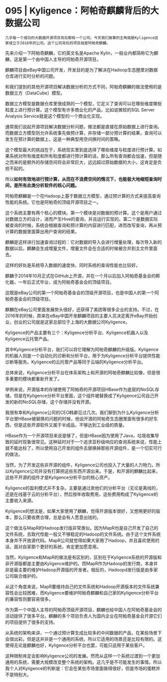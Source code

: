 # 095 | Kyligence：阿帕奇麒麟背后的大数据公司

    几乎每一个成功的大数据开源项目背后都有一个公司。今天我们故事的主角就是Kyligence这家成立于2016年的公司。这个公司背后的项目就是阿帕奇麒麟。

先来介绍一下阿帕奇麒麟，它的英文名是Apache Kylin，一般业内都简称它为麒麟，这是第一个由中国人主导的阿帕奇开源项目。

麒麟项目由eBay中国公司开发，开发目的是为了解决在Hadoop生态圈里对数据仓库进行实时分析的问题。

和我们提到的其他开源项目解决数据分析的方式不同，阿帕奇麒麟的做法使用的是数据立方（DataCube）模型。

数据立方模型是数据仓库里很成熟的一个模型，它定义了查询可以在哪些维度哪些粒度上进行预计算。这个模型有许多商业化的产品，比如说微软的SQL Server Analysis Service就是这个模型的一个商业化实现。

通常我们说起开源项目解决数据分析问题，做法都是直接在原始数据上进行查询。而数据立方模型则允许系统事先做预计算，并存储一部分预计算的结果，查询可以发生在预计算的数据上，这是一种典型用空间换时间的策略。

这个模型最大的挑战在于，系统现实里到底选择了哪些维度与粒度进行预计算。如果系统对所有维度和所有粒度都进行预计算的话，那么所有查询都会加速，但是随之而来的是额外的存储空间将会非常巨大，远远超过原始数据的大小，这肯定是负担不起的。

所以**如何有效地进行预计算，从而在不浪费空间的情况下，也能极大地缩短查询时间，是所有此类分析软件的核心问题。**

阿帕奇麒麟是一个在Hadoop上基于数据立方模型，通过预计算的方式来提高查询性能的系统。它也是阿帕奇的顶级开源项目之一。

这个系统主要有两个核心的模块。第一个模块是对数据的预计算。这个是用户通过对数据立方的设计，进而产生Hive的查询，并且运行实现的。第二个是数据实际被查询的时候，系统会根据查询和预计算的内容进行匹配，进而改写查询，再从预计算的数据里面算出用户查询的结果。

麒麟是这样进行加速查询过程的：它对数据的导入会进行增量处理，每次导入新的数据以后，麒麟会生成增量文件，增量文件会在合适的时候被合并到主文件里面去。

这样的好处是系统导入数据的速度快，同时系统的查询性能也比较好。

麒麟于2014年10月正式在GitHub上开源，并在一个月以后加入阿帕奇基金会的孵化器，一年后正式毕业，成为阿帕奇基金会的顶级项目。

这既是eBay公司的第一个阿帕奇基金会的顶级开源项目，也是中国人的第一个阿帕奇基金会的顶级项目。

麒麟在eBay公司里面发展势头很好，还获得了美团等很多企业的支持。不过，在2016年的时候，原来在eBay中国开发麒麟项目的主要人员决定离开eBay开始创业，创业的公司就是这家总部位于上海的大数据公司Kyligence。

Kyligence的产品主要有三个：Kyligence分析平台、Kyligence机器人以及Kyligence云托管产品。

其中Kyligence分析平台，我们可以将它理解为阿帕奇麒麟的升级版。Kyligence的机器人则是一个自动化的诊断和分析平台，用于为Kyligence分析平台提供性能诊断等服务。Kyligence的云托管产品等同于云端的Kyligence分析平台。

总体来说，Kyligence分析平台在体系架构上和开源的阿帕奇麒麟比较像，但是很多重要的模块都重新开发了。

举例来说，开源版本的存储使用了阿帕奇的开源项目HBase作为底层的NoSQL存储，但是在Kyligence分析平台里面，这个组件被替换成了Kyligence公司自己开发的新的NoSQL存储，这个存储并没有开源。

我很有幸和Kyligence公司的CEO韩卿见过几次。我们聊到为什么Kyligence分析平台里HBase被替换的问题的时候，他说开源的阿帕奇生态圈里面有很多的好东西，但是这些开源软件又属于半成品，不够达到工业级的质量。

HBase作为一个开源项目来说是够了，但是HBase因为使用了Java，垃圾收集导致的延时现象很常见。这种延时对于一个追求亚秒级响应的查询系统来说，性能上就不能达标了，所以使用自己开发的组件去替换掉那些开源组件，是一个切实可行的做法。

当然，为了开发这些非开源的组件，Kyligence公司也投入了大量的人力物力。所以Kyligence公司并没有打算把这些东西开源出来。于是，和开源的麒麟比起来，这些不开源的组件才是Kyligence分析平台的核心资产。

Kyligence的盈利模式并不复杂。主要是通过卖他们的分析平台（无论是离线的，还是在线基于云的分析平台），然后按年收取费用，这些费用构成了Kyligence的主要收入来源。

Kyligence的想法是，如果大家使用了麒麟，觉得开源版本很好，又想用更好的版本，那么只要收费合理，总是会有人愿意出钱的。

这个做法与MapR的Hadoop发行版非常类似。因为MapR也是自己开发了自己的文件系统，去取代性能一般又不够稳定的Hadoop的文件系统。由于这个文件系统本身并不开放源代码。MapR公司就觉得如果大家用了Hadoop，并且喜欢使用的话，面对自家那个更好的系统，肯定更加愿意用。

当然，Kyligence和MapR的做法是有区别的，区别在于Kyligence系统的开源版和非开源版都是主要由Kyligence维护的。而MapR作为Hadoop的发行商，本身并非是最主要的维护Hadoop开源版的开发者。相反的，Hadoopd发行版是由多家公司联合维护的。

从这个角度来说，MapR要维持自己的文件系统和Hadoop开源版本的文件系统兼容性会比较困难，而Kyligence要维护阿帕奇麒麟和自己家的Kyligence分析平台的兼容性则要容易很多。

作为第一个中国人主导的阿帕奇顶级开源项目，麒麟也给中国人在阿帕奇基金会的活动提供了很多平台。麒麟的多个项目负责人为国内企业在阿帕奇基金会开源它们的项目提供了很多的支持。

从系统的架构来讲，一个通过预计算生成比较多的中间数据的产品，在某些场景下会很出彩。但是这并非是一个通用的系统，所以它适用的场景还是比较有限的。这使得无论是麒麟也好，Kyligence分析平台也罢，可能只适用于某些客户。

这种限制肯定会影响Kyligence公司的发展。然而从这样一个系统过渡到一个更加通用的系统，需要大规模改变整个系统的架构。这几乎是不可能发生的事情。所以我个人对Kyligence的判断是：它会在某些市场里面做得很好，但是市场的蛋糕并不是特别大。
    